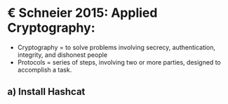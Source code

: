 # € Schneier 2015: Applied Cryptography:

- Cryptography = to solve problems involving secrecy, authentication, integrity, and dishonest people
- Protocols = series of steps, involving two or more parties, designed to accomplish a task.
  
## a) Install Hashcat

